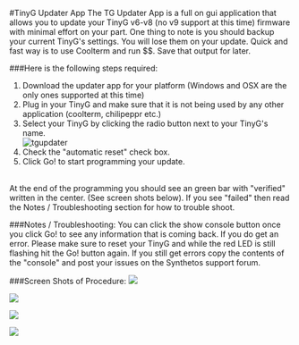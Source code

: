 #TinyG Updater App
The TG Updater App is a full on gui application that allows you to update your TinyG v6-v8 (no v9 support at this time) firmware with minimal effort on your part.  One thing to note is you should backup your current TinyG's settings.  You will lose them on your update.
Quick and fast way is to use Coolterm and run $$.  Save that output for later.

###Here is the following steps required:<br>
1. Download the updater app for your platform (Windows and OSX are the only ones supported at this time)<br>
2. Plug in your TinyG and make sure that it is not being used by any other application (coolterm, chilipeppr etc.)<br>
3.  Select your TinyG by clicking the radio button next to your TinyG's name.<br>
![tgupdater](https://farm9.staticflickr.com/8640/16627203946_060da01acb_z_d.jpg)<br>
4. Check the "automatic reset" check box.<br>
5. Click Go! to start programming your update.<br>
<br>
At the end of the programming you should see an green bar with "verified" written in the center. (See screen shots below).  If you see "failed" then read the Notes / Troubleshooting section for how to trouble shoot.

###Notes / Troubleshooting:
You can click the show console button once you click Go! to see any information that is coming back.   If you do get an error.  Please make sure to reset your TinyG and while the red LED is still flashing hit the Go! button again.  If you still get errors copy the contents of the "console" and post your issues on the Synthetos support forum.<br>

###Screen Shots of Procedure:
![](https://farm9.staticflickr.com/8573/16627272526_fae9957700_z_d.jpg)<br>

![](https://farm9.staticflickr.com/8575/16465632188_958a3b0dd8_z_d.jpg)<br>

![](https://farm9.staticflickr.com/8639/16445841697_a8c78fe8b0_z_d.jpg)<br>

![](https://farm9.staticflickr.com/8603/16627191056_aa4c94367b_z_d.jpg)<br>
